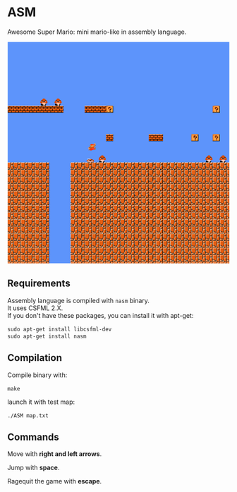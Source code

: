 # ASM
Awesome Super Mario: mini mario-like in assembly language.

![Screenshot](./screenshots/screenshot.png?raw=true "Screenshot")

## Requirements

Assembly language is compiled with `nasm` binary.  
It uses CSFML 2.X.  
If you don't have these packages, you can install it with apt-get:

	sudo apt-get install libcsfml-dev
	sudo apt-get install nasm


## Compilation

Compile binary with:

	make

launch it with test map:

	./ASM map.txt


## Commands

Move with **right and left arrows**.

Jump with **space**.

Ragequit the game with **escape**.
